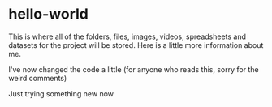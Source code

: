 # hello-world
This is where all of the folders, files, images, videos, spreadsheets and datasets for the project will be stored.
Here is a little more information about me.

I've now changed the code a little (for anyone who reads this, sorry for the weird comments)

Just trying something new now
